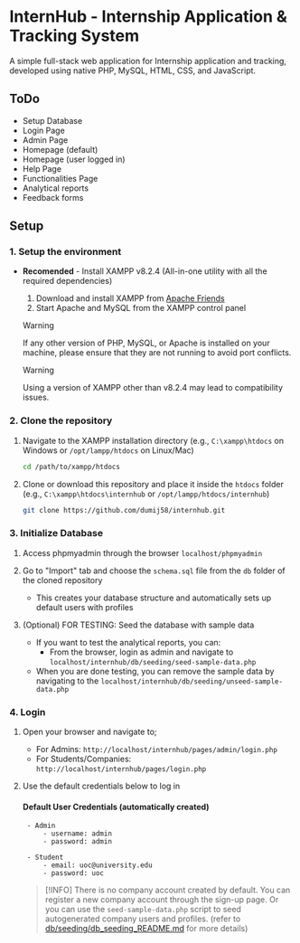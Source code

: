 # InternHub - Internship Application & Tracking System

A simple full-stack web application for Internship application and tracking, developed using native PHP, MySQL, HTML, CSS, and JavaScript.

## ToDo

- Setup Database
- Login Page
- Admin Page
- Homepage (default)
- Homepage (user logged in)
- Help Page
- Functionalities Page
- Analytical reports
- Feedback forms

## Setup

### 1. Setup the environment

- **Recomended** - Install XAMPP v8.2.4 (All-in-one utility with all the required dependencies)
    1. Download and install XAMPP from [Apache Friends](https://www.apachefriends.org/index.html)
    2. Start Apache and MySQL from the XAMPP control panel

    > [!WARNING]
    > If any other version of PHP, MySQL, or Apache is installed on your machine, please ensure that they are not running to avoid port conflicts.

    > [!WARNING]
    > Using a version of XAMPP other than v8.2.4 may lead to compatibility issues.

### 2. Clone the repository

1. Navigate to the XAMPP installation directory (e.g., `C:\xampp\htdocs` on Windows or `/opt/lampp/htdocs` on Linux/Mac)
    ```bash
    cd /path/to/xampp/htdocs
    ```
2. Clone or download this repository and place it inside the `htdocs` folder (e.g., `C:\xampp\htdocs\internhub` or `/opt/lampp/htdocs/internhub`)
    ```bash
    git clone https://github.com/dumij58/internhub.git
    ```

### 3. Initialize Database

1. Access phpmyadmin through the browser `localhost/phpmyadmin`

2. Go to "Import" tab and choose the `schema.sql` file from the `db` folder of the cloned repository

    - This creates your database structure and automatically sets up default users with profiles

3. (Optional) FOR TESTING: Seed the database with sample data

    - If you want to test the analytical reports, you can:
        - From the browser, login as admin and navigate to `localhost/internhub/db/seeding/seed-sample-data.php`
    - When you are done testing, you can remove the sample data by navigating to the `localhost/internhub/db/seeding/unseed-sample-data.php`

### 4. Login

1. Open your browser and navigate to;
    - For Admins:
     `http://localhost/internhub/pages/admin/login.php`
    - For Students/Companies:
     `http://localhost/internhub/pages/login.php`

2. Use the default credentials below to log in

    #### Default User Credentials (automatically created)
        - Admin
            - username: admin
            - password: admin

        - Student
            - email: uoc@university.edu
            - password: uoc

    > [!INFO]
    > There is no company account created by default. You can register a new company account through the sign-up page.
    > Or you can use the `seed-sample-data.php` script to seed autogenerated company users and profiles. (refer to [db/seeding/db_seeding_README.md](db/seeding/db_seeding_README.md) for more details)